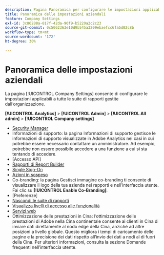 ```yaml
---
description: Pagina Panoramica per configurare le impostazioni applicabili a tutte le suite di rapporti gestite dall’organizzazione.
title: Panoramica delle impostazioni aziendali
feature: Company Settings
exl-id: 3c86288a-817f-42da-90f9-b5220a2c2c23
source-git-commit: 0c5062363e10d9b545a3209ebaefcc6fa5d02c8b
workflow-type: tm+mt
source-wordcount: '172'
ht-degree: 30%

---
```


# Panoramica delle impostazioni aziendali

La pagina [!UICONTROL Company Settings] consente di configurare le impostazioni applicabili a tutte le suite di rapporti gestite dall’organizzazione.

**[!UICONTROL Analytics]** > **[!UICONTROL Admin]** > **[!UICONTROL All admin]** > **[!UICONTROL Company settings]**

+ [Security Manager](security-manager.md)
+ Informazioni di supporto: la pagina Informazioni di supporto gestisce le informazioni di supporto visualizzate in Adobe Analytics nei casi in cui potrebbe essere necessario contattare un amministratore. Ad esempio, potrebbe non essere possibile accedere a una funzione a cui si sta tentando di accedere.
+ [Accesso API]
+ [Rapporti di Report Builder](report-builder-reports-admin.md)
+ [Single Sign-On](single-signon-admin.md)
+ [Azioni in sospeso](pending-actions-admin.md)
+ Co-branding: la pagina Gestisci immagine co-branding ti consente di visualizzare il logo della tua azienda nei rapporti e nell’interfaccia utente. Fai clic su **[!UICONTROL Enable Co-Branding]**.
+ [Preferenze]
+ [Nascondi le suite di rapporti](c-hide-report-suites.md)
+ [Visualizza livelli di accesso alle funzionalità](feature-access-levels.md)
+ [Servizi web](web-services-admin.md)
+ Ottimizzazione delle prestazioni in Cina: l’ottimizzazione delle prestazioni di Adobe nella Cina continentale consente ai clienti in Cina di inviare dati direttamente al nodo edge della Cina, anziché ad altre posizioni a livello globale. Questo migliora i tempi di caricamento delle pagine e la precisione dei dati rispetto all’invio dei dati a nodi al di fuori della Cina. Per ulteriori informazioni, consulta la sezione Domande frequenti nell’interfaccia utente.
